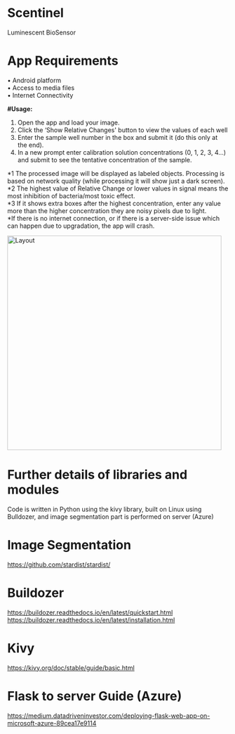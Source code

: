 # Scentinel
Luminescent BioSensor

# App Requirements<br />

•	Android platform<br />
•	Access to media files<br />
•	Internet Connectivity<br />

**#Usage:**

1. Open the app and load your image.
2. Click the ‘Show Relative Changes' button to view the values of each well
3. Enter the sample well number in the box and submit it (do this only at the end).
4. In a new prompt enter calibration solution concentrations (0, 1, 2, 3, 4...) and submit to see the tentative concentration of the sample.

*1 The processed image will be displayed as labeled objects. Processing is based on network quality (while processing it will show just a dark screen).<br />
*2 The highest value of Relative Change or lower values in signal means the most inhibition of bacteria/most toxic effect.<br />
*3 If it shows extra boxes after the highest concentration, enter any value more than the higher concentration they are noisy pixels due to light. <br />
*If there is no internet connection, or if there is a server-side issue which can happen due to upgradation, the app will crash.<br />


<img width="488" alt="Layout" src="https://github.com/faisalnazir1213/Scentinel/assets/66552427/efc473a9-5feb-4d12-8b1d-bc5a579b997b">


# Further details of libraries and modules

Code is written in Python using the kivy library, built on Linux using Bulldozer, and image segmentation part is performed on server (Azure)

# Image Segmentation
https://github.com/stardist/stardist/

# Buildozer
https://buildozer.readthedocs.io/en/latest/quickstart.html
https://buildozer.readthedocs.io/en/latest/installation.html

# Kivy 
https://kivy.org/doc/stable/guide/basic.html

# Flask to server Guide (Azure)
https://medium.datadriveninvestor.com/deploying-flask-web-app-on-microsoft-azure-89cea17e9114


